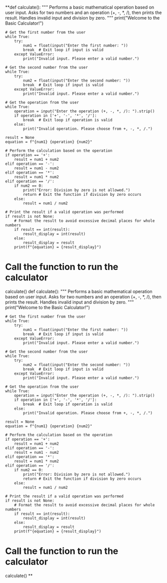 **def calculate():
    """
    Performs a basic mathematical operation based on user input.
    Asks for two numbers and an operation (+, -, *, /), then prints the result.
    Handles invalid input and division by zero.
    """
    print("Welcome to the Basic Calculator!")

    # Get the first number from the user
    while True:
        try:
            num1 = float(input("Enter the first number: "))
            break  # Exit loop if input is valid
        except ValueError:
            print("Invalid input. Please enter a valid number.")

    # Get the second number from the user
    while True:
        try:
            num2 = float(input("Enter the second number: "))
            break  # Exit loop if input is valid
        except ValueError:
            print("Invalid input. Please enter a valid number.")

    # Get the operation from the user
    while True:
        operation = input("Enter the operation (+, -, *, /): ").strip()
        if operation in ['+', '-', '*', '/']:
            break  # Exit loop if operation is valid
        else:
            print("Invalid operation. Please choose from +, -, *, /.")

    result = None
    equation = f"{num1} {operation} {num2}"

    # Perform the calculation based on the operation
    if operation == '+':
        result = num1 + num2
    elif operation == '-':
        result = num1 - num2
    elif operation == '*':
        result = num1 * num2
    elif operation == '/':
        if num2 == 0:
            print("Error: Division by zero is not allowed.")
            return # Exit the function if division by zero occurs
        else:
            result = num1 / num2

    # Print the result if a valid operation was performed
    if result is not None:
        # Format the result to avoid excessive decimal places for whole numbers
        if result == int(result):
            result_display = int(result)
        else:
            result_display = result
        print(f"{equation} = {result_display}")

# Call the function to run the calculator
calculate()
def calculate():
    """
    Performs a basic mathematical operation based on user input.
    Asks for two numbers and an operation (+, -, *, /), then prints the result.
    Handles invalid input and division by zero.
    """
    print("Welcome to the Basic Calculator!")

    # Get the first number from the user
    while True:
        try:
            num1 = float(input("Enter the first number: "))
            break  # Exit loop if input is valid
        except ValueError:
            print("Invalid input. Please enter a valid number.")

    # Get the second number from the user
    while True:
        try:
            num2 = float(input("Enter the second number: "))
            break  # Exit loop if input is valid
        except ValueError:
            print("Invalid input. Please enter a valid number.")

    # Get the operation from the user
    while True:
        operation = input("Enter the operation (+, -, *, /): ").strip()
        if operation in ['+', '-', '*', '/']:
            break  # Exit loop if operation is valid
        else:
            print("Invalid operation. Please choose from +, -, *, /.")

    result = None
    equation = f"{num1} {operation} {num2}"

    # Perform the calculation based on the operation
    if operation == '+':
        result = num1 + num2
    elif operation == '-':
        result = num1 - num2
    elif operation == '*':
        result = num1 * num2
    elif operation == '/':
        if num2 == 0:
            print("Error: Division by zero is not allowed.")
            return # Exit the function if division by zero occurs
        else:
            result = num1 / num2

    # Print the result if a valid operation was performed
    if result is not None:
        # Format the result to avoid excessive decimal places for whole numbers
        if result == int(result):
            result_display = int(result)
        else:
            result_display = result
        print(f"{equation} = {result_display}")

# Call the function to run the calculator
calculate()
**
